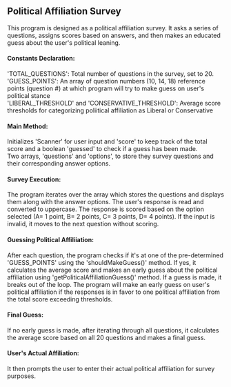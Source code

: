 <h2>Political Affiliation Survey</h2>


This program is designed as a political affiliation survey. It asks a series of questions, assigns scores based on answers, and then makes an educated guess about the user's political leaning. 

<h4>Constants Declaration:</h4>
'TOTAL_QUESTIONS': Total number of questions in the survey, set to 20.
<br/>
'GUESS_POINTS': An array of question numbers (10, 14, 18) reference points (question #) at which program will try to make guess on user's political stance
<br/>
'LIBERAL_THRESHOLD' and 'CONSERVATIVE_THRESHOLD': Average score thresholds for categorizing poliitical affiliation as Liberal or Conservative

<h4>Main Method:</h4>
Initializes 'Scanner' for user input and 'score' to keep track of the total score and a boolean 'guessed' to check if a guess has been made.
<br/>
Two arrays, 'questions' and 'options', to store they survey questions and their corresponding answer options.

<h4>Survey Execution:</h4>
The program iterates over the array which stores the questions and displays them along with the answer options. The user's response is read and converted to uppercase. The response is scored based on the option selected (A= 1 point, B= 2 points, C= 3 points, D= 4 points). If the input is invalid, it moves to the next question without scoring.

<h4>Guessing Political Affiliiation:</h4>
After each question, the program checks if it's at one of the pre-determined 'GUESS_POINTS' using the 'shouldMakeGuess()' method. If yes, it calculates the average score and makes an early guess about the political affiliation using 'getPoliticalAffiliationGuess()' method. If a guess is made, it breaks out of the loop. The program will make an early guess on user's political affiliation if the responses is in favor to one political affiliation from the total score exceeding thresholds. 

<h4>Final Guess:</h4>
If no early guess is made, after iterating through all questions, it calculates the average score based on all 20 questions and makes a final guess.

<h4>User's Actual Affiliation:</h4>
It then prompts the user to enter their actual political affiliation for survey purposes.
